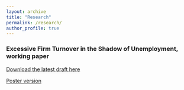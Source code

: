 ```yaml
---
layout: archive
title: "Research"
permalink: /research/
author_profile: true
---
```

<!--
{% if author.googlescholar %}
  You can also find my articles on <u><a href="{{author.googlescholar}}">my Google Scholar profile</a>.</u>
{% endif %}
{% include base_path %}
{% for post in site.research reversed %}
  {% include archive-single.html %}
{% endfor %}
-->

### Excessive Firm Turnover in the Shadow of Unemployment, working paper

[Download the latest draft here](http://econ-ylee.github.io/files/YLee_JMP_Feb_2020.pdf)

[Poster version](http://econ-ylee.github.io/files/YurimLee_CWU_Poster_ASSA2021.pdf)
